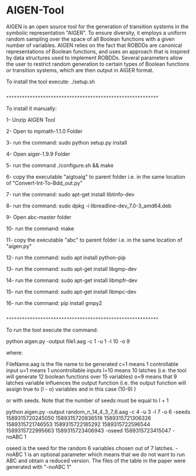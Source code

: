 # AIGEN-Tool
AIGEN is an open source tool for the generation of transition systems in the symbolic representation "AIGER". To ensure diversity, it employs a uniform random sampling over the space of all Boolean functions with a given number of variables. AIGEN relies on the fact that ROBDDs are canonical representations of Boolean functions, and uses an approach that is inspired by data structures used to implement ROBDDs. Several parameters allow the user to restrict random generation to certain types of Boolean functions or transition systems, which are then output in AIGER format.

To install the tool execute: ./setup.sh

                           **********************************************************

To install it manually:

1- Unzip AIGEN Tool

2- Open to mpmath-1.1.0 Folder

3- run the command: sudo python setup.py install

4- Open aiger-1.9.9 Folder

5- run the command ./configure.sh && make

6- copy the executable "aigtoaig" to parent folder i.e. in the same location of "Convert-Int-To-Bdd_out.py"

7- run the command: sudo apt-get install libtinfo-dev

8- run the command: sudo dpkg -i libreadline-dev_7.0-3_amd64.deb

9- Open abc-master folder

10- run the command: make

11- copy the executable "abc" to parent folder i.e. in the same location of "aigen.py"

12- run the command: sudo apt install python-pip

13- run the command: sudo apt-get install libgmp-dev

14- run the command: sudo apt-get install libmpfr-dev

15- run the command: sudo apt-get install libmpc-dev

16- run the command: pip install gmpy2
                                                      
                           **********************************************************
                           
To run the tool execute the command: 

python aigen.py -output file1.aag -c 1 -u 1 -l 10 -o 9

where:

FileName.aag is the file name to be generated
c=1 means 1 controllable input
u=1 means 1 uncontrollable inputs
l=10 means 10 latches (i.e. the tool will generate 12 boolean functions over 15 variables)
o=9 means that 9 latches variable influences the output function (i.e. the output function will assign true to (l - o) variables and in this case (10-9) )

or with seeds. Note that the number of seeds must be equal to l + 1

python aigen.py -output random_n_14_4_3_7_6.aag -c 4 -u 3 -l 7 -o 6 -seeds 1589315720245050 1589315720836518 1589315721306326 1589315721746553 1589315722185292 1589315722596544 1589315722995663 1589315723406943 -oseed 1589315723415047 -noABC 1

oseed is the seed for the random 6 variables chosen out of 7 latches.
-noABC 1 is an optional parameter which means that we do not want to run ABC and obtain a reduced version. The files of the table in the paper were generated with "-noABC 1"





